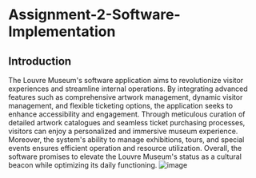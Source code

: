# Assignment-2-Software-Implementation
## Introduction
The Louvre Museum's software application aims to revolutionize visitor experiences and streamline internal operations. By integrating advanced features such as comprehensive artwork management, dynamic visitor management, and flexible ticketing options, the application seeks to enhance accessibility and engagement. Through meticulous curation of detailed artwork catalogues and seamless ticket purchasing processes, visitors can enjoy a personalized and immersive museum experience. Moreover, the system's ability to manage exhibitions, tours, and special events ensures efficient operation and resource utilization. Overall, the software promises to elevate the Louvre Museum's status as a cultural beacon while optimizing its daily functioning.
![image](https://github.com/manaralrr/Assignment-2-Software-Implementation/assets/160352954/b7d7a215-8360-4501-89a2-8910d657c4a5)
